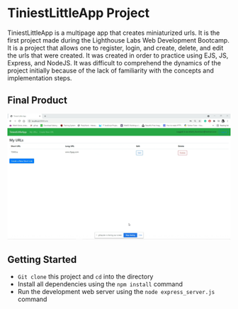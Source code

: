 # TiniestLittleApp Project

TiniestLittleApp is a multipage app that creates miniaturized urls. It is the first project made during the Lighthouse Labs Web Development Bootcamp. It is a project that allows one to register, login, and create, delete, and edit the urls that were created. It was created in order to practice using EJS, JS, Express, and NodeJS. It was difficult to comprehend the dynamics of the project initially because of the lack of familiarity with the concepts and implementation steps. 

## Final Product

![Alt Text](TiniestLittleApp.gif)

## Getting Started

- `Git clone` this project and `cd` into the directory
- Install all dependencies using the `npm install` command
- Run the development web server using the `node express_server.js` command
